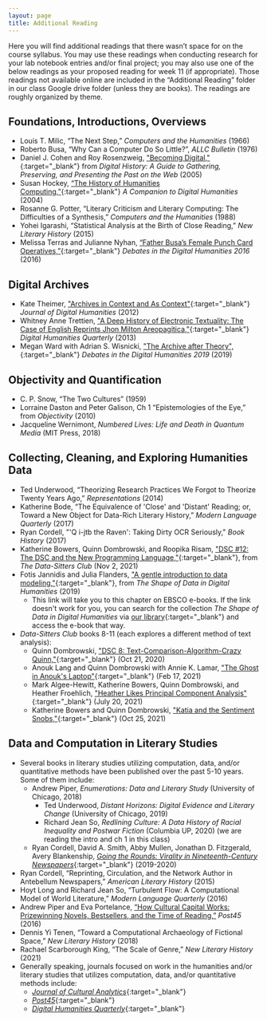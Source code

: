 ```yaml
---
layout: page
title: Additional Reading
---
```

Here you will find additional readings that there wasn’t space for on the course syllabus. You may use these readings when conducting research for your lab notebook entries and/or final project; you may also use one of the below readings as your proposed reading for week 11 (if appropriate). Those readings not available online are included in the “Additional Reading” folder in our class Google drive folder (unless they are books). The readings are roughly organized by theme.

## Foundations, Introductions, Overviews
- Louis T. Milic, “The Next Step,” *Computers and the Humanities* (1966)
- Roberto Busa, “Why Can a Computer Do So Little?”, *ALLC Bulletin* (1976)
- Daniel J. Cohen and Roy Rosenzweig, ["Becoming Digital,"](https://chnm.gmu.edu/digitalhistory/digitizing/index.php){:target="_blank"} from *Digital History: A Guide to Gathering, Preserving, and Presenting the Past on the Web* (2005)
- Susan Hockey, [“The History of Humanities Computing,”](http://www.digitalhumanities.org/companion/view?docId=blackwell/9781405103213/9781405103213.xml&chunk.id=ss1-2-1&toc.depth=1&toc.id=ss1-2-1&brand=default){:target="_blank"} *A Companion to Digital Humanities* (2004)
- Rosanne G. Potter, “Literary Criticism and Literary Computing: The Difficulties of a Synthesis,” *Computers and the Humanities* (1988)
- Yohei Igarashi, “Statistical Analysis at the Birth of Close Reading,” *New Literary History* (2015)
- Melissa Terras and Julianne Nyhan, [“Father Busa’s Female Punch Card Operatives,”](https://dhdebates.gc.cuny.edu/read/untitled/section/1e57217b-f262-4f25-806b-4fcf1548beb5#ch06){:target="_blank"} *Debates in the Digital Humanities 2016* (2016)

## Digital Archives
- Kate Theimer, ["Archives in Context and As Context"](http://journalofdigitalhumanities.org/1-2/archives-in-context-and-as-context-by-kate-theimer/){:target="_blank"} *Journal of Digital Humanities* (2012)
- Whitney Anne Trettien, ["A Deep History of Electronic Textuality: The Case of English Reprints Jhon Milton Areopagitica,"](http://www.digitalhumanities.org/dhqdev/vol/7/1/000150/000150.html){:target="_blank"} *Digital Humanities Quarterly* (2013)
- Megan Ward with Adrian S. Wisnicki, ["The Archive after Theory",](https://dhdebates.gc.cuny.edu/read/untitled-f2acf72c-a469-49d8-be35-67f9ac1e3a60/section/a8eccb81-e950-4760-ba93-38e0b1f2b9d0#ch18){:target="_blank"} *Debates in the Digital Humanities 2019* (2019)

## Objectivity and Quantification
- C. P. Snow, “The Two Cultures” (1959)
- Lorraine Daston and Peter Galison, Ch 1 “Epistemologies of the Eye,” from *Objectivity* (2010)
- Jacqueline Wernimont, *Numbered Lives: Life and Death in Quantum Media* (MIT Press, 2018)

## Collecting, Cleaning, and Exploring Humanities Data
- Ted Underwood, “Theorizing Research Practices We Forgot to Theorize Twenty Years Ago,” *Representations* (2014)
- Katherine Bode, “The Equivalence of 'Close' and 'Distant' Reading; or, Toward a New Object for Data-Rich Literary History,” *Modern Language Quarterly* (2017)
- Ryan Cordell, "'Q i-jtb the Raven': Taking Dirty OCR Seriously," *Book History* (2017)
- Katherine Bowers, Quinn Dombrowski, and Roopika Risam, ["DSC #12: The DSC and the New Programming Language,"](https://datasittersclub.github.io/site/dsc12.html){:target="_blank"}, from *The Data-Sitters Club* (Nov 2, 2021)
- Fotis Jannidis and Julia Flanders, ["A gentle introduction to data modeling,"](https://web-p-ebscohost-com.access.library.miami.edu/ehost/ebookviewer/ebook/bmxlYmtfXzE5MjYzNDFfX0FO0?sid=9b378071-fc7a-4d1c-859b-942d3dfcdb24@redis&vid=0&format=EB&lpid=lp_26&rid=0){:target="_blank"}, from *The Shape of Data in Digital Humanities* (2019)
    - This link will take you to this chapter on EBSCO e-books. If the link doesn't work for you, you can search for the collection *The Shape of Data in Digital Humanities* via [our library](https://www.library.miami.edu/){:target="_blank"} and access the e-book that way.
- *Data-Sitters Club* books 8-11 (each explores a different method of text analysis):
    - Quinn Dombrowski, ["DSC 8: Text-Comparison-Algorithm-Crazy Quinn,"](https://datasittersclub.github.io/site/dsc8.html){:target="_blank"} (Oct 21, 2020)
    - Anouk Lang and Quinn Dombrowski with Annie K. Lamar, ["The Ghost in Anouk's Laptop"](https://datasittersclub.github.io/site/dsc9.html){:target="_blank"} (Feb 17, 2021)
    - Mark Algee-Hewitt, Katherine Bowers, Quinn Dombrowski, and Heather Froehlich, ["Heather Likes Principal Component Analysis"](https://datasittersclub.github.io/site/dsc10.html){:target="_blank"} (July 20, 2021)
    - Katherine Bowers and Quinn Dombrowski, ["Katia and the Sentiment Snobs,"](https://datasittersclub.github.io/site/dsc11.html){:target="_blank"} (Oct 25, 2021)

## Data and Computation in Literary Studies
- Several books in literary studies utilizing computation, data, and/or quantitative methods have been published over the past 5-10 years. Some of them include:
    - Andrew Piper, *Enumerations: Data and Literary Study* (University of Chicago, 2018)
		- Ted Underwood, *Distant Horizons: Digital Evidence and Literary Change* (University of Chicago, 2019)
		- Richard Jean So, *Redlining Culture: A Data History of Racial Inequality and Postwar Fiction* (Columbia UP, 2020) (we are reading the intro and ch 1 in this class)
    - Ryan Cordell, David A. Smith, Abby Mullen, Jonathan D. Fitzgerald, Avery Blankenship, [*Going the Rounds: Virality in Nineteenth-Century Newspapers*](https://manifold.umn.edu/projects/going-the-rounds){:target="_blank"} (2019-2020)
- Ryan Cordell, “Reprinting, Circulation, and the Network Author in Antebellum Newspapers,” *American Literary History* (2015)
- Hoyt Long and Richard Jean So, “Turbulent Flow: A Computational Model of World Literature,” *Modern Language Quarterly* (2016)
- Andrew Piper and Eva Portelance, [“How Cultural Capital Works: Prizewinning Novels, Bestsellers, and the Time of Reading,”](https://post45.org/2016/05/how-cultural-capital-works-prizewinning-novels-bestsellers-and-the-time-of-reading/) *Post45* (2016)
- Dennis Yi Tenen, “Toward a Computational Archaeology of Fictional Space,” *New Literary History* (2018)
- Rachael Scarborough King,  “The Scale of Genre,” *New Literary History* (2021)
- Generally speaking, journals focused on work in the humanities and/or literary studies that utilizes computation, data, and/or quantitative methods include:
    - [*Journal of Cultural Analytics*](https://culturalanalytics.org/){:target="_blank"}
    - [*Post45*](https://post45.org/){:target="_blank"}
    - [*Digital Humanities Quarterly*](http://digitalhumanities.org/dhq/){:target="_blank"}
